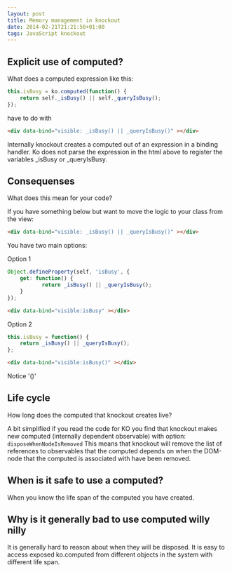 ```yaml
---
layout: post
title: Memory management in knockout
date: 2014-02-21T21:21:50+01:00
tags: JavaScript knockout
---
```


## Explicit use of computed?

What does a computed expression like this:

~~~ JavaScript
this.isBusy = ko.computed(function() {
    return self._isBusy() || self._queryIsBusy();
});
~~~

have to do with

~~~ html
<div data-bind="visible: _isBusy() || _queryIsBusy()" ></div>
~~~

Internally knockout creates a computed out of an expression in a binding handler. Ko does not parse the expression in the html above to register the variables _isBusy or _queryIsBusy.

## Consequenses

What does this mean for your code?

If you have something below but want to move the logic to your class from the view:

~~~ html
<div data-bind="visible: _isBusy() || _queryIsBusy()" ></div>
~~~

You have two main options:

Option 1

~~~ JavaScript
Object.defineProperty(self, 'isBusy', {
    get: function() {
           return _isBusy() || _queryIsBusy();
    }
});
~~~

~~~ html
<div data-bind="visible:isBusy" ></div>
~~~

Option 2

~~~ JavaScript
this.isBusy = function() {
    return _isBusy() || _queryIsBusy();
};
~~~

~~~ html
<div data-bind="visible:isBusy()" ></div>
~~~

Notice '()'

## Life cycle

How long does the computed that knockout creates live?

A bit simplified if you read the code for KO you find that knockout makes new computed (internally dependent observable) with option:
```disposeWhenNodeIsRemoved```
This means that knockout will remove the list of references to observables that the computed depends on when the DOM-node that the computed is associated with have been removed.

## When is it safe to use a computed?

When you know the life span of the computed you have created.

## Why is it generally bad to use computed willy nilly

It is generally hard to reason about when they will be disposed. It is easy to access exposed ko.computed from different objects in the system with different life span.

